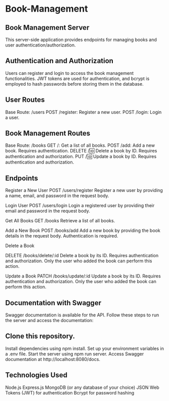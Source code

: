 # Book-Management

## Book Management Server
This server-side application provides endpoints for managing books and user authentication/authorization.

## Authentication and Authorization
Users can register and login to access the book management functionalities. JWT tokens are used for authentication, and bcrypt is employed to hash passwords before storing them in the database.

## User Routes
Base Route: /users
POST /register: Register a new user.
POST /login: Login a user.


## Book Management Routes
Base Route: /books
GET /: Get a list of all books.
POST /add: Add a new book. Requires authentication.
DELETE /:id: Delete a book by ID. Requires authentication and authorization.
PUT /:id: Update a book by ID. Requires authentication and authorization.

## Endpoints
Register a New User
POST /users/register
Register a new user by providing a name, email, and password in the request body.

Login User
POST /users/login
Login a registered user by providing their email and password in the request body.

Get All Books
GET /books
Retrieve a list of all books.

Add a New Book
POST /books/add
Add a new book by providing the book details in the request body. Authentication is required.

Delete a Book

DELETE /books/delete/:id
Delete a book by its ID. Requires authentication and authorization. Only the user who added the book can perform this action.

Update a Book
PATCH /books/update/:id
Update a book by its ID. Requires authentication and authorization. Only the user who added the book can perform this action.

## Documentation with Swagger
Swagger documentation is available for the API. Follow these steps to run the server and access the documentation:

## Clone this repository.

Install dependencies using npm install.
Set up your environment variables in a .env file.
Start the server using npm run server.
Access Swagger documentation at http://localhost:8080/docs.


## Technologies Used
Node.js
Express.js
MongoDB (or any database of your choice)
JSON Web Tokens (JWT) for authentication
Bcrypt for password hashing
